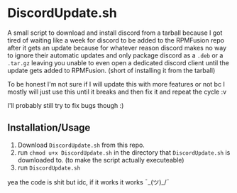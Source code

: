 # DiscordUpdate.sh


A small script to download and install discord from a tarball because I got tired of waiting like a week for discord to be added to the RPMFusion repo after it gets an update because for whatever reason discord makes no way to ignore their automatic updates and only package discord as a `.deb` or a `.tar.gz` leaving you unable to even open a dedicated discord client until the update gets added to RPMFusion. (short of installing it from the tarball)

To be honest I'm not sure if I will update this with more features or not bc I mostly will just use this until it breaks and then fix it and repeat the cycle :v

I'll probably still try to fix bugs though :)

## Installation/Usage

1. Download `DiscordUpdate.sh` from this repo.
2. run `chmod u+x DiscordUpdate.sh` in the directory that `DiscordUpdate.sh` is downloaded to. (to make the script actually executeable)
3. run `DiscordUpdate.sh`

yea the code is shit but idc, if it works it works ¯\_(ツ)_/¯
